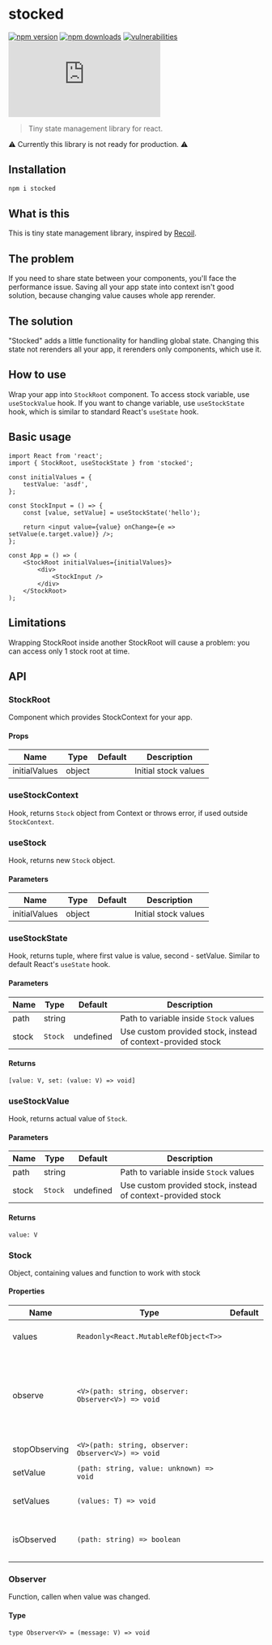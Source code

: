 # stocked

[![npm version](https://img.shields.io/npm/v/stocked)](https://www.npmjs.com/package/stocked)
[![npm downloads](https://img.shields.io/npm/dw/stocked)](https://www.npmjs.com/package/stocked)
[![vulnerabilities](https://img.shields.io/snyk/vulnerabilities/npm/stocked)](https://www.npmjs.com/package/stocked)
[![gzipped size](https://img.badgesize.io/https:/unpkg.com/stocked/dist/stocked.cjs.production.min.js?compression=gzip)](https:/unpkg.com/stocked/dist/stocked.cjs.production.min.js)

> Tiny state management library for react.

:warning: Currently this library is not ready for production. :warning:

## Installation

```bash
npm i stocked
```

## What is this

This is tiny state management library, inspired by [Recoil](https://github.com/facebookexperimental/Recoil).

## The problem

If you need to share state between your components, you'll face the performance issue. Saving all your app state into context isn't good solution, because changing value causes whole app rerender.

## The solution

"Stocked" adds a little functionality for handling global state. Changing this state not rerenders all your app, it rerenders only components, which use it.

## How to use

Wrap your app into `StockRoot` component. To access stock variable, use `useStockValue` hook. If you want to change variable, use `useStockState` hook, which is similar to standard React's `useState` hook.

## Basic usage

```tsx
import React from 'react';
import { StockRoot, useStockState } from 'stocked';

const initialValues = {
    testValue: 'asdf',
};

const StockInput = () => {
    const [value, setValue] = useStockState('hello');

    return <input value={value} onChange={e => setValue(e.target.value)} />;
};

const App = () => (
    <StockRoot initialValues={initialValues}>
        <div>
            <StockInput />
        </div>
    </StockRoot>
);
```

## Limitations

Wrapping StockRoot inside another StockRoot will cause a problem: you can access only 1 stock root at time.

## API

### StockRoot

Component which provides StockContext for your app.

#### Props

| Name          | Type   | Default | Description          |
| ------------- | ------ | ------- | -------------------- |
| initialValues | object |         | Initial stock values |

### useStockContext

Hook, returns `Stock` object from Context or throws error, if used outside `StockContext`.

### useStock

Hook, returns new `Stock` object.

#### Parameters

| Name          | Type   | Default | Description          |
| ------------- | ------ | ------- | -------------------- |
| initialValues | object |         | Initial stock values |

### useStockState

Hook, returns tuple, where first value is value, second - setValue.
Similar to default React's `useState` hook.

#### Parameters

| Name  | Type    | Default   | Description                                                  |
| ----- | ------- | --------- | ------------------------------------------------------------ |
| path  | string  |           | Path to variable inside `Stock` values                       |
| stock | `Stock` | undefined | Use custom provided stock, instead of context-provided stock |

#### Returns

`[value: V, set: (value: V) => void]`

### useStockValue

Hook, returns actual value of `Stock`.

#### Parameters

| Name  | Type    | Default   | Description                                                  |
| ----- | ------- | --------- | ------------------------------------------------------------ |
| path  | string  |           | Path to variable inside `Stock` values                       |
| stock | `Stock` | undefined | Use custom provided stock, instead of context-provided stock |

#### Returns

`value: V`

### Stock

Object, containing values and function to work with stock

#### Properties

| Name          | Type                                               | Default | Description                                                       |
| ------------- | -------------------------------------------------- | ------- | ----------------------------------------------------------------- |
| values        | `Readonly<React.MutableRefObject<T>>`              |         | Reference to actual values                                        |
| observe       | `<V>(path: string, observer: Observer<V>) => void` |         | Register observer, which will be called when variable was updated |
| stopObserving | `<V>(path: string, observer: Observer<V>) => void` |         | Remove observer                                                   |
| setValue      | `(path: string, value: unknown) => void`           |         | Set stock value                                                   |
| setValues     | `(values: T) => void`                              |         | Set all stock values                                              |
| isObserved    | `(path: string) => boolean`                        |         | Returns, if value is observed or not                              |

### Observer

Function, callen when value was changed.

#### Type

`type Observer<V> = (message: V) => void`
